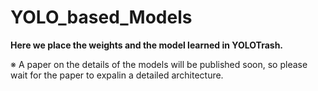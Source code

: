 # YOLO_based_Models

**Here we place the weights and the model learned in YOLOTrash.**

※ A paper on the details of the models will be published soon, 
so please wait for the paper to expalin a detailed architecture.

